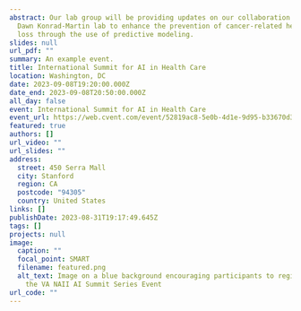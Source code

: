 ```yaml
---
abstract: Our lab group will be providing updates on our collaboration with the
  Dawn Konrad-Martin lab to enhance the prevention of cancer-related hearing
  loss through the use of predictive modeling.
slides: null
url_pdf: ""
summary: An example event.
title: International Summit for AI in Health Care
location: Washington, DC
date: 2023-09-08T19:20:00.000Z
date_end: 2023-09-08T20:50:00.000Z
all_day: false
event: International Summit for AI in Health Care
event_url: https://web.cvent.com/event/52819ac8-5e0b-4d1e-9d95-b33670d3e3fc/summary
featured: true
authors: []
url_video: ""
url_slides: ""
address:
  street: 450 Serra Mall
  city: Stanford
  region: CA
  postcode: "94305"
  country: United States
links: []
publishDate: 2023-08-31T19:17:49.645Z
tags: []
projects: null
image:
  caption: ""
  focal_point: SMART
  filename: featured.png
  alt_text: Image on a blue background encouraging participants to register for
    the VA NAII AI Summit Series Event
url_code: ""
---
```

